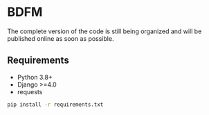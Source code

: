 # BDFM

The complete version of the code is still being organized and will be published online as soon as possible.

## Requirements

- Python 3.8+
- Django >=4.0
- requests

```bash
pip install -r requirements.txt
```
